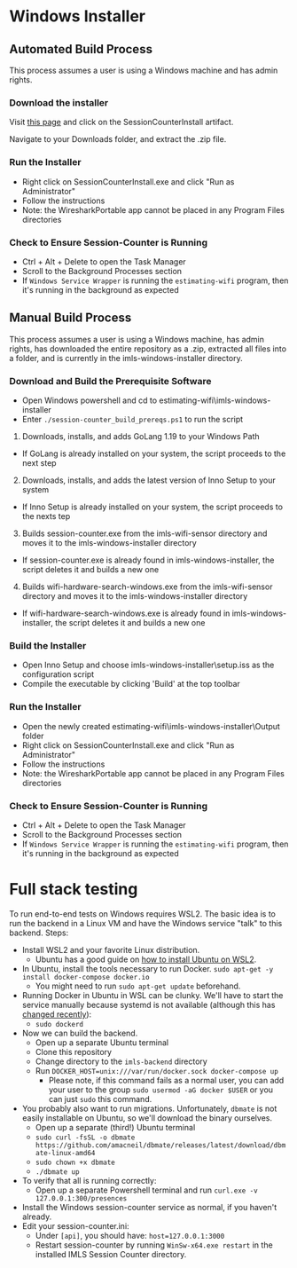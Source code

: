 # Windows Installer

## Automated Build Process

This process assumes a user is using a Windows machine and has admin rights.

### Download the installer

Visit [this page](https://github.com/IMLS/estimating-wifi/actions/runs/3100996980) and click on the SessionCounterInstall artifact.

Navigate to your Downloads folder, and extract the .zip file.

### Run the Installer
- Right click on SessionCounterInstall.exe and click "Run as Administrator"
- Follow the instructions
- Note: the WiresharkPortable app cannot be placed in any Program Files directories

### Check to Ensure Session-Counter is Running
- Ctrl + Alt + Delete to open the Task Manager
- Scroll to the Background Processes section
- If `Windows Service Wrapper` is running the `estimating-wifi` program, then it's running in the background as expected

## Manual Build Process

This process assumes a user is using a Windows machine, has admin rights, has downloaded the entire repository as a .zip, extracted all files into a folder, and is currently in the imls-windows-installer directory.

### Download and Build the Prerequisite Software

- Open Windows powershell and cd to estimating-wifi\imls-windows-installer
- Enter `./session-counter_build_prereqs.ps1` to run the script
 1. Downloads, installs, and adds GoLang 1.19 to your Windows Path
- If GoLang is already installed on your system, the script proceeds to the next step
 2. Downloads, installs, and adds the latest version of Inno Setup to your system
- If Inno Setup is already installed on your system, the script proceeds to the nexts tep
 3. Builds session-counter.exe from the imls-wifi-sensor directory and moves it to the imls-windows-installer directory
- If session-counter.exe is already found in imls-windows-installer, the script deletes it and builds a new one
 4. Builds wifi-hardware-search-windows.exe from the imls-wifi-sensor directory and moves it to the imls-windows-installer directory
- If wifi-hardware-search-windows.exe is already found in imls-windows-installer, the script deletes it and builds a new one

### Build the Installer

- Open Inno Setup and choose imls-windows-installer\setup.iss as the configuration script
- Compile the executable by clicking 'Build' at the top toolbar

### Run the Installer
- Open the newly created estimating-wifi\imls-windows-installer\Output folder
- Right click on SessionCounterInstall.exe and click "Run as Administrator"
- Follow the instructions
- Note: the WiresharkPortable app cannot be placed in any Program Files directories

### Check to Ensure Session-Counter is Running
- Ctrl + Alt + Delete to open the Task Manager
- Scroll to the Background Processes section
- If `Windows Service Wrapper` is running the `estimating-wifi` program, then it's running in the background as expected

# Full stack testing

To run end-to-end tests on Windows requires WSL2. The basic idea is to run the backend in a Linux VM and have the Windows service "talk" to this backend. Steps:

- Install WSL2 and your favorite Linux distribution. 
  - Ubuntu has a good guide on [how to install Ubuntu on WSL2](https://ubuntu.com/tutorials/install-ubuntu-on-wsl2-on-windows-10#1-overview).
- In Ubuntu, install the tools necessary to run Docker. `sudo apt-get -y install docker-compose docker.io`
  - You might need to run `sudo apt-get update` beforehand.
- Running Docker in Ubuntu in WSL can be clunky. We'll have to start the service manually because systemd is not available (although this has [changed recently](https://devblogs.microsoft.com/commandline/systemd-support-is-now-available-in-wsl/)):
  - `sudo dockerd`
- Now we can build the backend.
  - Open up a separate Ubuntu terminal
  - Clone this repository
  - Change directory to the `imls-backend` directory
  - Run `DOCKER_HOST=unix:///var/run/docker.sock docker-compose up` 
    - Please note, if this command fails as a normal user, you can add your user to the group `sudo usermod -aG docker $USER` or you can just `sudo` this command.
- You probably also want to run migrations. Unfortunately, `dbmate` is not easily installable on Ubuntu, so we'll download the binary ourselves.
  - Open up a separate (third!) Ubuntu terminal
  - `sudo curl -fsSL -o dbmate https://github.com/amacneil/dbmate/releases/latest/download/dbmate-linux-amd64`
  - `sudo chown +x dbmate`
  - `./dbmate up`
- To verify that all is running correctly:
  - Open up a separate Powershell terminal and run `curl.exe -v 127.0.0.1:300/presences` 
- Install the Windows session-counter service as normal, if you haven't already.
- Edit your session-counter.ini:
  - Under `[api]`, you should have: `host=127.0.0.1:3000`
  - Restart session-counter by running `WinSw-x64.exe restart` in the installed IMLS Session Counter directory.
